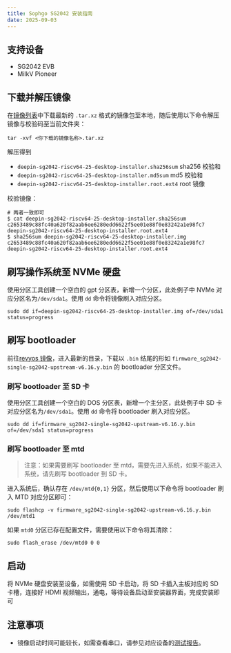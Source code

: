 ```yaml
---
title: Sophgo SG2042 安装指南
date: 2025-09-03
---
```


## 支持设备

- SG2042 EVB
- MilkV Pioneer

## 下载并解压镜像

在[镜像列表](https://deepin-community.github.io/sig-deepin-ports/images)中下载最新的 `.tar.xz` 格式的镜像包至本地，随后使用以下命令解压镜像与校验码至当前文件夹：

``` shell
tar -xvf <你下载的镜像名称>.tar.xz
```

解压得到

- `deepin-sg2042-riscv64-25-desktop-installer.sha256sum`
  sha256 校验和
- `deepin-sg2042-riscv64-25-desktop-installer.md5sum`
  md5 校验和
- `deepin-sg2042-riscv64-25-desktop-installer.root.ext4`
  root 镜像

校验镜像：

``` shell
# 两者一致即可
$ cat deepin-sg2042-riscv64-25-desktop-installer.sha256sum
c2653489c88fc40a620f82aab6ee6280edd6622f5ee01e88f0e83242a1e98fc7  deepin-sg2042-riscv64-25-desktop-installer.root.ext4
$ sha256sum deepin-sg2042-riscv64-25-desktop-installer.img
c2653489c88fc40a620f82aab6ee6280edd6622f5ee01e88f0e83242a1e98fc7  deepin-sg2042-riscv64-25-desktop-installer.root.ext4
```

## 刷写操作系统至 NVMe 硬盘

使用分区工具创建一个空白的 gpt 分区表，新增一个分区，此处例子中 NVMe 对应分区名为`/dev/sda1`。使用 `dd` 命令将镜像刷入对应分区。

``` shell
sudo dd if=deepin-sg2042-riscv64-25-desktop-installer.img of=/dev/sda1 status=progress
```

## 刷写 bootloader

前往[revyos 镜像](https://fast-mirror.isrc.ac.cn/revyos/extra/images/sg2042)，进入最新的目录，下载以 `.bin` 结尾的形如 `firmware_sg2042-single-sg2042-upstream-v6.16.y.bin` 的 bootloader 分区文件。

### 刷写 bootloader 至 SD 卡

使用分区工具创建一个空白的 DOS 分区表，新增一个主分区，此处例子中 SD 卡对应分区名为`/dev/sda1`。使用 `dd` 命令将 bootloader 刷入对应分区。

``` shell
sudo dd if=firmware_sg2042-single-sg2042-upstream-v6.16.y.bin of=/dev/sda1 status=progress
```

### 刷写 bootloader 至 mtd

> 注意：如果需要刷写 bootloader 至 mtd，需要先进入系统，如果不能进入系统，请先刷写 bootloader 到 SD 卡。

进入系统后，确认存在 `/dev/mtd{0,1}` 分区，然后使用以下命令将 bootloader 刷入 MTD 对应分区即可：

``` shell
sudo flashcp -v firmware_sg2042-single-sg2042-upstream-v6.16.y.bin /dev/mtd1
```

如果 `mtd0` 分区已存在配置文件，需要使用以下命令将其清除：

``` shell
sudo flash_erase /dev/mtd0 0 0
```

## 启动

将 NVMe 硬盘安装至设备，如需使用 SD 卡启动，将 SD 卡插入主板对应的 SD 卡槽，连接好 HDMI 视频输出，通电，等待设备启动至安装器界面，完成安装即可

## 注意事项

- 镜像启动时间可能较长，如需查看串口，请参见对应设备的[测试报告](https://deepin-community.github.io/sig-deepin-ports/docs)。
